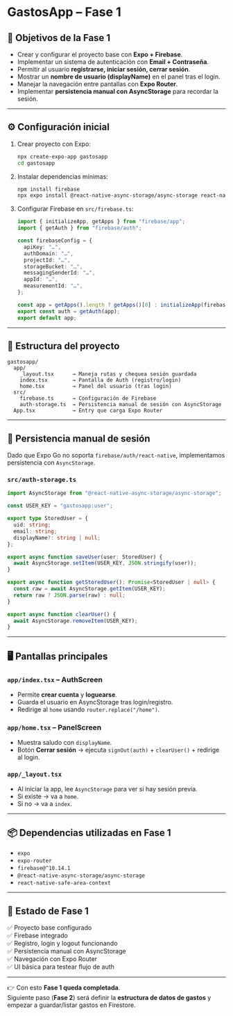 # GastosApp – Fase 1

## 🎯 Objetivos de la Fase 1
- Crear y configurar el proyecto base con **Expo + Firebase**.
- Implementar un sistema de autenticación con **Email + Contraseña**.
- Permitir al usuario **registrarse, iniciar sesión, cerrar sesión**.
- Mostrar un **nombre de usuario (displayName)** en el panel tras el login.
- Manejar la navegación entre pantallas con **Expo Router**.
- Implementar **persistencia manual con AsyncStorage** para recordar la sesión.

---

## ⚙️ Configuración inicial
1. Crear proyecto con Expo:
   ```bash
   npx create-expo-app gastosapp
   cd gastosapp
   ```

2. Instalar dependencias mínimas:
   ```bash
   npm install firebase
   npx expo install @react-native-async-storage/async-storage react-native-safe-area-context
   ```

3. Configurar Firebase en `src/firebase.ts`:
   ```ts
   import { initializeApp, getApps } from "firebase/app";
   import { getAuth } from "firebase/auth";

   const firebaseConfig = {
     apiKey: "…",
     authDomain: "…",
     projectId: "…",
     storageBucket: "…",
     messagingSenderId: "…",
     appId: "…",
     measurementId: "…",
   };

   const app = getApps().length ? getApps()[0] : initializeApp(firebaseConfig);
   export const auth = getAuth(app);
   export default app;
   ```

---

## 📂 Estructura del proyecto
```
gastosapp/
  app/
    _layout.tsx      → Maneja rutas y chequea sesión guardada
    index.tsx        → Pantalla de Auth (registro/login)
    home.tsx         → Panel del usuario (tras login)
  src/
    firebase.ts      → Configuración de Firebase
    auth-storage.ts  → Persistencia manual de sesión con AsyncStorage
  App.tsx            → Entry que carga Expo Router
```

---

## 🔑 Persistencia manual de sesión
Dado que Expo Go no soporta `firebase/auth/react-native`, implementamos persistencia con `AsyncStorage`.

### `src/auth-storage.ts`
```ts
import AsyncStorage from "@react-native-async-storage/async-storage";

const USER_KEY = "gastosapp:user";

export type StoredUser = {
  uid: string;
  email: string;
  displayName?: string | null;
};

export async function saveUser(user: StoredUser) {
  await AsyncStorage.setItem(USER_KEY, JSON.stringify(user));
}

export async function getStoredUser(): Promise<StoredUser | null> {
  const raw = await AsyncStorage.getItem(USER_KEY);
  return raw ? JSON.parse(raw) : null;
}

export async function clearUser() {
  await AsyncStorage.removeItem(USER_KEY);
}
```

---

## 🖥 Pantallas principales

### `app/index.tsx` – AuthScreen
- Permite **crear cuenta** y **loguearse**.
- Guarda el usuario en AsyncStorage tras login/registro.
- Redirige al `home` usando `router.replace("/home")`.

### `app/home.tsx` – PanelScreen
- Muestra saludo con `displayName`.
- Botón **Cerrar sesión** → ejecuta `signOut(auth)` + `clearUser()` + redirige al login.

### `app/_layout.tsx`
- Al iniciar la app, lee `AsyncStorage` para ver si hay sesión previa.
- Si existe → va a `home`.
- Si no → va a `index`.

---

## 📦 Dependencias utilizadas en Fase 1
- `expo`
- `expo-router`
- `firebase@^10.14.1`
- `@react-native-async-storage/async-storage`
- `react-native-safe-area-context`

---

## 🚀 Estado de Fase 1
✅ Proyecto base configurado  
✅ Firebase integrado  
✅ Registro, login y logout funcionando  
✅ Persistencia manual con AsyncStorage  
✅ Navegación con Expo Router  
✅ UI básica para testear flujo de auth  

---

👉 Con esto **Fase 1 queda completada**.  
Siguiente paso (**Fase 2**) será definir la **estructura de datos de gastos** y empezar a guardar/listar gastos en Firestore.
